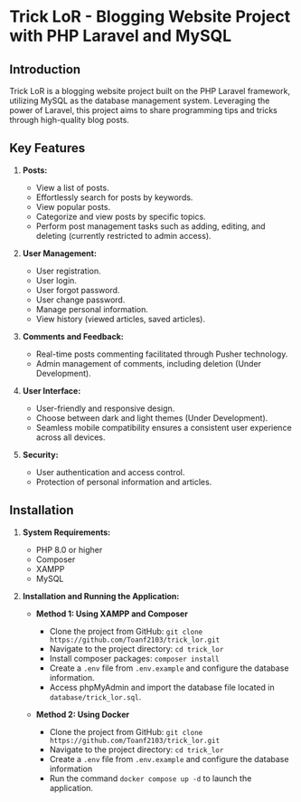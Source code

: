 # Trick LoR - Blogging Website Project with PHP Laravel and MySQL

## Introduction

Trick LoR is a blogging website project built on the PHP Laravel framework, utilizing MySQL as the database management system. Leveraging the power of Laravel, this project aims to share programming tips and tricks through high-quality blog posts.

## Key Features

1. **Posts:**

   - View a list of posts.
   - Effortlessly search for posts by keywords.
   - View popular posts.
   - Categorize and view posts by specific topics.
   - Perform post management tasks such as adding, editing, and deleting (currently restricted to admin access).

2. **User Management:**

   - User registration.
   - User login.
   - User forgot password.
   - User change password.
   - Manage personal information.
   - View history (viewed articles, saved articles).

3. **Comments and Feedback:**

   - Real-time posts commenting facilitated through Pusher technology.
   - Admin management of comments, including deletion (Under Development).

4. **User Interface:**

   - User-friendly and responsive design.
   - Choose between dark and light themes (Under Development).
   - Seamless mobile compatibility ensures a consistent user experience across all devices.

5. **Security:**
   - User authentication and access control.
   - Protection of personal information and articles.

## Installation

1. **System Requirements:**

   - PHP 8.0 or higher
   - Composer
   - XAMPP
   - MySQL

2. **Installation and Running the Application:**

   - **Method 1: Using XAMPP and Composer**

     - Clone the project from GitHub: `git clone https://github.com/Toanf2103/trick_lor.git`
     - Navigate to the project directory: `cd trick_lor`
     - Install composer packages: `composer install`
     - Create a `.env` file from `.env.example` and configure the database information.
     - Access phpMyAdmin and import the database file located in `database/trick_lor.sql`.

   - **Method 2: Using Docker**

     - Clone the project from GitHub: `git clone https://github.com/Toanf2103/trick_lor.git`
     - Navigate to the project directory: `cd trick_lor`
     - Create a `.env` file from `.env.example` and configure the database information
     - Run the command `docker compose up -d` to launch the application.
